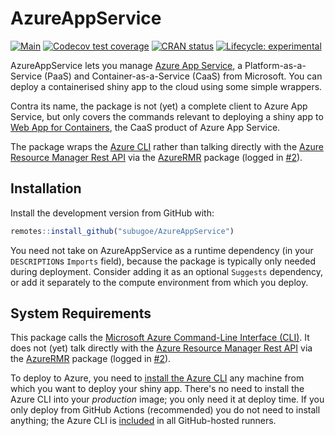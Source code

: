 # AzureAppService

<!-- badges: start -->
[![Main](https://github.com/subugoe/AzureAppService/workflows/.github/workflows/main.yaml/badge.svg)](https://github.com/subugoe/AzureAppService/actions)
[![Codecov test coverage](https://codecov.io/gh/subugoe/AzureAppService/branch/master/graph/badge.svg)](https://codecov.io/gh/subugoe/AzureAppService?branch=master)
[![CRAN status](https://www.r-pkg.org/badges/version/AzureAppService)](https://CRAN.R-project.org/package=AzureAppService)
[![Lifecycle: experimental](https://img.shields.io/badge/lifecycle-experimental-orange.svg)](https://www.tidyverse.org/lifecycle/#experimental)
<!-- badges: end -->

AzureAppService lets you manage [Azure App Service](https://azure.microsoft.com/en-us/services/app-service/), a Platform-as-a-Service (PaaS) and Container-as-a-Service (CaaS) from Microsoft.
You can deploy a containerised shiny app to the cloud using some simple wrappers.

Contra its name, the package is not (yet) a complete client to Azure App Service, but only covers the commands relevant to deploying a shiny app to [Web App for Containers](https://azure.microsoft.com/en-us/services/app-service/containers/), the CaaS product of Azure App Service.

The package wraps the [Azure CLI](https://docs.microsoft.com/en-us/cli/) rather than talking directly with the [Azure Resource Manager Rest API](https://docs.microsoft.com/en-us/rest/api/resources) via the [AzureRMR](https://github.com/Azure/AzureRMR) package (logged in [#2](https://github.com/subugoe/AzureAppService/issues/2)).


## Installation

Install the development version from GitHub with:

```r
remotes::install_github("subugoe/AzureAppService")
```

You need not take on AzureAppService as a runtime dependency (in your `DESCRIPTION`s `Imports` field), because the package is typically only needed during deployment.
Consider adding it as an optional `Suggests` dependency, or add it separately to the compute environment from which you deploy.


## System Requirements

This package calls the [Microsoft Azure Command-Line Interface (CLI)](https://docs.microsoft.com/en-us/cli/).
It does not (yet) talk directly with the [Azure Resource Manager Rest API](https://docs.microsoft.com/en-us/rest/api/resources) via the [AzureRMR](https://github.com/Azure/AzureRMR) package (logged in [#2](https://github.com/subugoe/AzureAppService/issues/2)).

To deploy to Azure, you need to [install the Azure CLI](https://docs.microsoft.com/en-us/cli/azure/install-azure-cli?view=azure-cli-latest) any machine from which you want to deploy your shiny app.
There's no need to install the Azure CLI into your *production* image; you only need it at deploy time.
If you only deploy from GitHub Actions (recommended) you do not need to install anything; the Azure CLI is [included](https://docs.github.com/en/actions/reference/software-installed-on-github-hosted-runners) in all GitHub-hosted runners.
